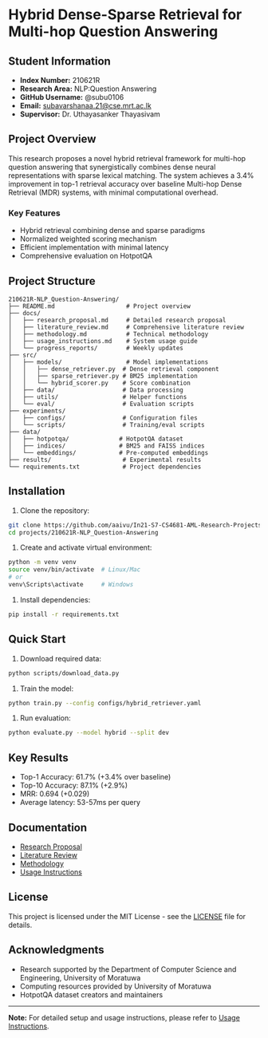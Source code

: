 # Hybrid Dense-Sparse Retrieval for Multi-hop Question Answering

## Student Information

- **Index Number:** 210621R
- **Research Area:** NLP:Question Answering
- **GitHub Username:** @subu0106
- **Email:** subavarshanaa.21@cse.mrt.ac.lk
- **Supervisor:** Dr. Uthayasanker Thayasivam

## Project Overview

This research proposes a novel hybrid retrieval framework for multi-hop question answering that synergistically combines dense neural representations with sparse lexical matching. The system achieves a 3.4% improvement in top-1 retrieval accuracy over baseline Multi-hop Dense Retrieval (MDR) systems, with minimal computational overhead.

### Key Features

- Hybrid retrieval combining dense and sparse paradigms
- Normalized weighted scoring mechanism
- Efficient implementation with minimal latency
- Comprehensive evaluation on HotpotQA

## Project Structure

```
210621R-NLP_Question-Answering/
├── README.md                    # Project overview
├── docs/
│   ├── research_proposal.md     # Detailed research proposal
│   ├── literature_review.md     # Comprehensive literature review
│   ├── methodology.md           # Technical methodology
│   ├── usage_instructions.md    # System usage guide
│   └── progress_reports/        # Weekly updates
├── src/
│   ├── models/                  # Model implementations
│   │   ├── dense_retriever.py  # Dense retrieval component
│   │   ├── sparse_retriever.py # BM25 implementation
│   │   └── hybrid_scorer.py    # Score combination
│   ├── data/                   # Data processing
│   ├── utils/                  # Helper functions
│   └── eval/                   # Evaluation scripts
├── experiments/
│   ├── configs/                # Configuration files
│   └── scripts/                # Training/eval scripts
├── data/
│   ├── hotpotqa/              # HotpotQA dataset
│   ├── indices/               # BM25 and FAISS indices
│   └── embeddings/            # Pre-computed embeddings
├── results/                    # Experimental results
└── requirements.txt            # Project dependencies
```

## Installation

1. Clone the repository:

```bash
git clone https://github.com/aaivu/In21-S7-CS4681-AML-Research-Projects.git
cd projects/210621R-NLP_Question-Answering
```

1. Create and activate virtual environment:

```bash
python -m venv venv
source venv/bin/activate  # Linux/Mac
# or
venv\Scripts\activate     # Windows
```

1. Install dependencies:

```bash
pip install -r requirements.txt
```

## Quick Start

1. Download required data:

```bash
python scripts/download_data.py
```

1. Train the model:

```bash
python train.py --config configs/hybrid_retriever.yaml
```

1. Run evaluation:

```bash
python evaluate.py --model hybrid --split dev
```

## Key Results

- Top-1 Accuracy: 61.7% (+3.4% over baseline)
- Top-10 Accuracy: 87.1% (+2.9%)
- MRR: 0.694 (+0.029)
- Average latency: 53-57ms per query

## Documentation

- [Research Proposal](docs/research_proposal.md)
- [Literature Review](docs/literature_review.md)
- [Methodology](docs/methodology.md)
- [Usage Instructions](docs/usage_instructions.md)

## License

This project is licensed under the MIT License - see the [LICENSE](LICENSE) file for details.

## Acknowledgments

- Research supported by the Department of Computer Science and Engineering, University of Moratuwa
- Computing resources provided by University of Moratuwa
- HotpotQA dataset creators and maintainers

---

**Note:** For detailed setup and usage instructions, please refer to [Usage Instructions](docs/usage_instructions.md).